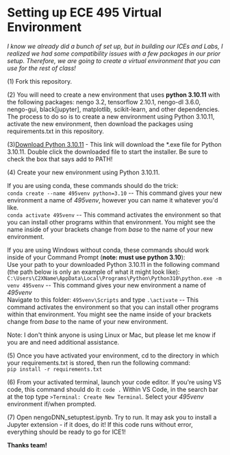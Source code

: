 # Setting up ECE 495 Virtual Environment

*I know we already did a bunch of set up, but in building our ICEs and Labs, I realized we had some compatibility issues with a few packages in our prior setup. Therefore, we are going to create a virtual environment that you can use for the rest of class!*

(1) Fork this repository.

(2)  You will need to create a new environment that uses **python 3.10.11** with the following packages: nengo 3.2, tensorflow 2.10.1, nengo-dl 3.6.0, nengo-gui, black[jupyter], matplotlib, scikit-learn, and other dependencies. The process to do so is to create a new environment using Python 3.10.11, activate the new environment, then download the packages using requirements.txt in this repository. 

(3)[Download Python 3.10.11](https://www.python.org/ftp/python/3.10.11/python-3.10.11-amd64.exe) - This link will download the *.exe file for Python 3.10.11. Double click the downloaded file to start the installer. Be sure to check the box that says add to PATH!

(4) Create your new environment using Python 3.10.11.  

If you are using conda, these commands should do the trick:  
`conda create --name 495venv python=3.10` -- This command gives your new environment a name of *495venv*, however you can name it whatever you'd like.  
`conda activate 495venv` -- This command activates the environment so that you can install other programs within that environment. You might see the name inside of your brackets change from *base* to the name of your new environment.

If you are using Windows without conda, these commands should work inside of your Command Prompt (**note: must use python 3.10**):  
Use your path to your downloaded Python 3.10.11 in the following command (the path below is only an example of what it might look like):  
`C:\Users\C2XName\AppData\Local\Programs\Python\Python310\python.exe -m venv 495venv` -- This command gives your new environment a name of *495venv*  
Navigate to this folder: `495venv\Scripts` and type `.\activate` -- This command activates the environment so that you can install other programs within that environment. You might see the name inside of your brackets change from *base* to the name of your new environment. 
  
Note: I don't think anyone is using Linux or Mac, but please let me know if you are and need additional assistance.
  
(5) Once you have activated your environment, cd to the directory in which your requirements.txt is stored, then run the following command:  
`pip install -r requirements.txt`  
  
(6) From your activated terminal, launch your code editor. If you're using VS code, this command should do it: `code .` Within VS Code, in the search bar at the top type `>Terminal: Create New Terminal`. Select your _495venv_ environment if/when prompted. 
  
(7) Open nengoDNN_setuptest.ipynb. Try to run. It may ask you to install a Jupyter extension - if it does, do it! If this code runs without error, everything should be ready to go for ICE1!

**Thanks team!**

